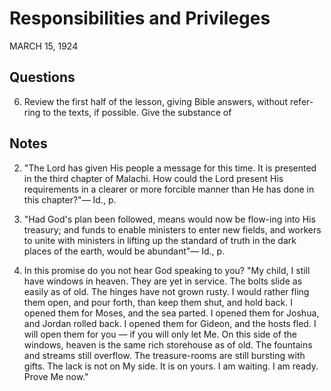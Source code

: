 # Responsibilities and Privileges
MARCH 15, 1924

## Questions

6. Review the first half of the lesson, giving Bible answers, without refer-ring to the texts, if possible. Give the substance of

## Notes

2. "The Lord has given His people a message for this time. It is presented in the third chapter of Malachi. How could the Lord present His requirements in a clearer or more forcible manner than He has done in this chapter?"— Id., p.

384. "Had God's plan been followed, means would now be flow-ing into His treasury; and funds to enable ministers to enter new fields, and workers to unite with ministers in lifting up the standard of truth in the dark places of the earth, would be abundant"— Id., p.

3. In this promise do you not hear God speaking to you? "My child, I still have windows in heaven. They are yet in service. The bolts slide as easily as of old. The hinges have not grown rusty. I would rather fling them open, and pour forth, than keep them shut, and hold back. I opened them for Moses, and the sea parted. I opened them for Joshua, and Jordan rolled back. I opened them for Gideon, and the hosts fled. I will open them for you — if you will only let Me. On this side of the windows, heaven is the same rich storehouse as of old. The fountains and streams still overflow. The treasure-rooms are still bursting with gifts. The lack is not on My side. It is on yours. I am waiting. I am ready. Prove Me now."
